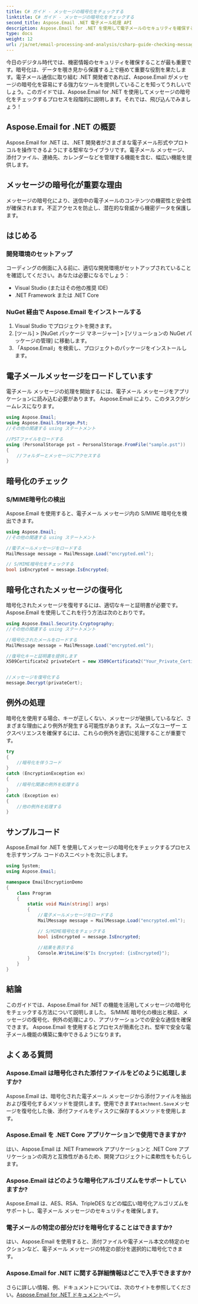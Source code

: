 ```yaml
---
title: C# ガイド - メッセージの暗号化をチェックする
linktitle: C# ガイド - メッセージの暗号化をチェックする
second_title: Aspose.Email .NET 電子メール処理 API
description: Aspose.Email for .NET を使用して電子メールのセキュリティを確保する方法を学びます。暗号化の確認、メッセージの復号化などを行います。
type: docs
weight: 12
url: /ja/net/email-processing-and-analysis/csharp-guide-checking-messages-for-encryption/
---
```


今日のデジタル時代では、機密情報のセキュリティを確保することが最も重要です。暗号化は、データを覗き見から保護する上で極めて重要な役割を果たします。電子メール通信に取り組む .NET 開発者であれば、Aspose.Email がメッセージの暗号化を容易にする強力なツールを提供していることを知ってうれしいでしょう。このガイドでは、Aspose.Email for .NET を使用してメッセージの暗号化をチェックするプロセスを段階的に説明します。それでは、飛び込んでみましょう！

## Aspose.Email for .NET の概要

Aspose.Email for .NET は、.NET 開発者がさまざまな電子メール形式やプロトコルを操作できるようにする堅牢なライブラリです。電子メール メッセージ、添付ファイル、連絡先、カレンダーなどを管理する機能を含む、幅広い機能を提供します。

## メッセージの暗号化が重要な理由

メッセージの暗号化により、送信中の電子メールのコンテンツの機密性と安全性が確保されます。不正アクセスを防止し、潜在的な脅威から機密データを保護します。

## はじめる

### 開発環境のセットアップ

コーディングの側面に入る前に、適切な開発環境がセットアップされていることを確認してください。あなたは必要になるでしょう：

- Visual Studio (またはその他の推奨 IDE)
- .NET Framework または .NET Core

### NuGet 経由で Aspose.Email をインストールする

1. Visual Studio でプロジェクトを開きます。
2. [ツール] > [NuGet パッケージ マネージャー] > [ソリューションの NuGet パッケージの管理] に移動します。
3. 「Aspose.Email」を検索し、プロジェクトのパッケージをインストールします。

## 電子メールメッセージをロードしています

電子メール メッセージの処理を開始するには、電子メール メッセージをアプリケーションに読み込む必要があります。 Aspose.Email により、このタスクがシームレスになります。

```csharp
using Aspose.Email;
using Aspose.Email.Storage.Pst;
//その他の関連する using ステートメント

//PSTファイルをロードする
using (PersonalStorage pst = PersonalStorage.FromFile("sample.pst"))
{
    //フォルダーとメッセージにアクセスする
}
```

## 暗号化のチェック

### S/MIME暗号化の検出

Aspose.Email を使用すると、電子メール メッセージ内の S/MIME 暗号化を検出できます。

```csharp
using Aspose.Email;
//その他の関連する using ステートメント

//電子メールメッセージをロードする
MailMessage message = MailMessage.Load("encrypted.eml");

// S/MIME暗号化をチェックする
bool isEncrypted = message.IsEncrypted;
```

## 暗号化されたメッセージの復号化

暗号化されたメッセージを復号するには、適切なキーと証明書が必要です。 Aspose.Email を使用してこれを行う方法は次のとおりです。

```csharp
using Aspose.Email.Security.Cryptography;
//その他の関連する using ステートメント

//暗号化されたメールをロードする
MailMessage message = MailMessage.Load("encrypted.eml");

//復号化キーと証明書を提供します
X509Certificate2 privateCert = new X509Certificate2("Your_Private_Certificate_File" );


//メッセージを復号化する
message.Decrypt(privateCert);
```

## 例外の処理

暗号化を使用する場合、キーが正しくない、メッセージが破損しているなど、さまざまな理由により例外が発生する可能性があります。スムーズなユーザー エクスペリエンスを確保するには、これらの例外を適切に処理することが重要です。

```csharp
try
{
    //暗号化を伴うコード
}
catch (EncryptionException ex)
{
    //暗号化関連の例外を処理する
}
catch (Exception ex)
{
    //他の例外を処理する
}
```

## サンプルコード

Aspose.Email for .NET を使用してメッセージの暗号化をチェックするプロセスを示すサンプル コードのスニペットを次に示します。

```csharp
using System;
using Aspose.Email;

namespace EmailEncryptionDemo
{
    class Program
    {
        static void Main(string[] args)
        {
            //電子メールメッセージをロードする
            MailMessage message = MailMessage.Load("encrypted.eml");

            // S/MIME暗号化をチェックする
            bool isEncrypted = message.IsEncrypted;

            //結果を表示する
            Console.WriteLine($"Is Encrypted: {isEncrypted}");
        }
    }
}
```

## 結論

このガイドでは、Aspose.Email for .NET の機能を活用してメッセージの暗号化をチェックする方法について説明しました。 S/MIME 暗号化の検出と検証、メッセージの復号化、例外の処理により、アプリケーションでの安全な通信を確保できます。 Aspose.Email を使用するとプロセスが簡素化され、堅牢で安全な電子メール機能の構築に集中できるようになります。

## よくある質問

### Aspose.Email は暗号化された添付ファイルをどのように処理しますか?

 Aspose.Email は、暗号化された電子メール メッセージから添付ファイルを抽出および復号化するメソッドを提供します。使用できます`Attachment.Save`メッセージを復号化した後、添付ファイルをディスクに保存するメソッドを使用します。

### Aspose.Email を .NET Core アプリケーションで使用できますか?

はい、Aspose.Email は .NET Framework アプリケーションと .NET Core アプリケーションの両方と互換性があるため、開発プロジェクトに柔軟性をもたらします。

### Aspose.Email はどのような暗号化アルゴリズムをサポートしていますか?

Aspose.Email は、AES、RSA、TripleDES などの幅広い暗号化アルゴリズムをサポートし、電子メール メッセージのセキュリティを確保します。

### 電子メールの特定の部分だけを暗号化することはできますか?

はい、Aspose.Email を使用すると、添付ファイルや電子メール本文の特定のセクションなど、電子メール メッセージの特定の部分を選択的に暗号化できます。

### Aspose.Email for .NET に関する詳細情報はどこで入手できますか?

さらに詳しい情報、例、ドキュメントについては、次のサイトを参照してください。[Aspose.Email for .NET ドキュメント](https://reference.aspose.com/email/net)ページ。